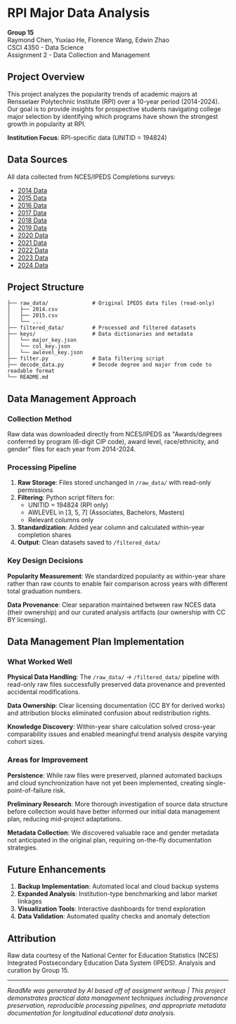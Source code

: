 # RPI Major Data Analysis

**Group 15**  
Raymond Chen, Yuxiao He, Florence Wang, Edwin Zhao  
CSCI 4350 - Data Science  
Assignment 2 - Data Collection and Management

## Project Overview

This project analyzes the popularity trends of academic majors at Rensselaer Polytechnic Institute (RPI) over a 10-year period (2014-2024). Our goal is to provide insights for prospective students navigating college major selection by identifying which programs have shown the strongest growth in popularity at RPI.

**Institution Focus**: RPI-specific data (UNITID = 194824)

## Data Sources

All data collected from NCES/IPEDS Completions surveys:
- [2014 Data](https://nces.ed.gov/ipeds/datacenter/data/C2014_A.zip)
- [2015 Data](https://nces.ed.gov/ipeds/datacenter/data/C2015_A.zip)
- [2016 Data](https://nces.ed.gov/ipeds/datacenter/data/C2016_A.zip)
- [2017 Data](https://nces.ed.gov/ipeds/datacenter/data/C2017_A.zip)
- [2018 Data](https://nces.ed.gov/ipeds/datacenter/data/C2018_A.zip)
- [2019 Data](https://nces.ed.gov/ipeds/datacenter/data/C2019_A.zip)
- [2020 Data](https://nces.ed.gov/ipeds/datacenter/data/C2020_A.zip)
- [2021 Data](https://nces.ed.gov/ipeds/datacenter/data/C2021_A.zip)
- [2022 Data](https://nces.ed.gov/ipeds/datacenter/data/C2022_A.zip)
- [2023 Data](https://nces.ed.gov/ipeds/datacenter/data/C2023_A.zip)
- [2024 Data](https://nces.ed.gov/ipeds/datacenter/data/C2024_A.zip)

## Project Structure

```
├── raw_data/              # Original IPEDS data files (read-only)
│   ├── 2014.csv
│   ├── 2015.csv
│   └── ...
├── filtered_data/         # Processed and filtered datasets
├── keys/                  # Data dictionaries and metadata
│   └── major_key.json
│   └── col_key.json
│   └── awlevel_key.json
├── filter.py              # Data filtering script
├── decode_data.py         # Decode degree and major from code to readable format
└── README.md           
```

## Data Management Approach

### Collection Method
Raw data was downloaded directly from NCES/IPEDS as "Awards/degrees conferred by program (6-digit CIP code), award level, race/ethnicity, and gender" files for each year from 2014-2024.

### Processing Pipeline
1. **Raw Storage**: Files stored unchanged in `/raw_data/` with read-only permissions
2. **Filtering**: Python script filters for:
   - UNITID = 194824 (RPI only)
   - AWLEVEL in [3, 5, 7] (Associates, Bachelors, Masters)
   - Relevant columns only
3. **Standardization**: Added year column and calculated within-year completion shares
4. **Output**: Clean datasets saved to `/filtered_data/`

### Key Design Decisions

**Popularity Measurement**: We standardized popularity as within-year share rather than raw counts to enable fair comparison across years with different total graduation numbers.

**Data Provenance**: Clear separation maintained between raw NCES data (their ownership) and our curated analysis artifacts (our ownership with CC BY licensing).

## Data Management Plan Implementation

### What Worked Well

**Physical Data Handling**: The `/raw_data/` → `/filtered_data/` pipeline with read-only raw files successfully preserved data provenance and prevented accidental modifications.

**Data Ownership**: Clear licensing documentation (CC BY for derived works) and attribution blocks eliminated confusion about redistribution rights.

**Knowledge Discovery**: Within-year share calculation solved cross-year comparability issues and enabled meaningful trend analysis despite varying cohort sizes.

### Areas for Improvement

**Persistence**: While raw files were preserved, planned automated backups and cloud synchronization have not yet been implemented, creating single-point-of-failure risk.

**Preliminary Research**: More thorough investigation of source data structure before collection would have better informed our initial data management plan, reducing mid-project adaptations.

**Metadata Collection**: We discovered valuable race and gender metadata not anticipated in the original plan, requiring on-the-fly documentation strategies.

## Future Enhancements

1. **Backup Implementation**: Automated local and cloud backup systems
2. **Expanded Analysis**: Institution-type benchmarking and labor market linkages
3. **Visualization Tools**: Interactive dashboards for trend exploration
4. **Data Validation**: Automated quality checks and anomaly detection

## Attribution

Raw data courtesy of the National Center for Education Statistics (NCES) Integrated Postsecondary Education Data System (IPEDS). Analysis and curation by Group 15.

--- 
*ReadMe was generated by AI based off of assigment writeup | This project demonstrates practical data management techniques including provenance preservation, reproducible processing pipelines, and appropriate metadata documentation for longitudinal educational data analysis.*
